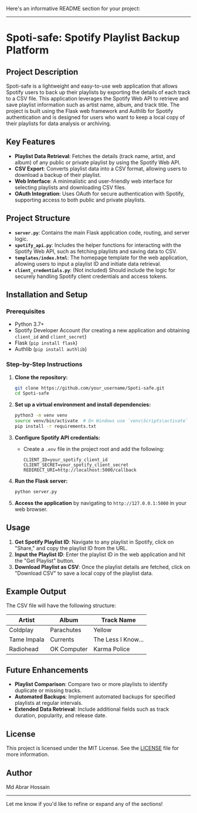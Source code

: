Here's an informative README section for your project:

---

# Spoti-safe: Spotify Playlist Backup Platform

## Project Description
Spoti-safe is a lightweight and easy-to-use web application that allows Spotify users to back up their playlists by exporting the details of each track to a CSV file. This application leverages the Spotify Web API to retrieve and save playlist information such as artist name, album, and track title. The project is built using the Flask web framework and Authlib for Spotify authentication and is designed for users who want to keep a local copy of their playlists for data analysis or archiving.

## Key Features
- **Playlist Data Retrieval**: Fetches the details (track name, artist, and album) of any public or private playlist by using the Spotify Web API.
- **CSV Export**: Converts playlist data into a CSV format, allowing users to download a backup of their playlist.
- **Web Interface**: A minimalistic and user-friendly web interface for selecting playlists and downloading CSV files.
- **OAuth Integration**: Uses OAuth for secure authentication with Spotify, supporting access to both public and private playlists.

## Project Structure
- **`server.py`**: Contains the main Flask application code, routing, and server logic.
- **`spotify_api.py`**: Includes the helper functions for interacting with the Spotify Web API, such as fetching playlists and saving data to CSV.
- **`templates/index.html`**: The homepage template for the web application, allowing users to input a playlist ID and initiate data retrieval.
- **`client_credentials.py`**: (Not included) Should include the logic for securely handling Spotify client credentials and access tokens.

## Installation and Setup

### Prerequisites
- Python 3.7+
- Spotify Developer Account (for creating a new application and obtaining `client_id` and `client_secret`)
- Flask (`pip install flask`)
- Authlib (`pip install authlib`)

### Step-by-Step Instructions
1. **Clone the repository:**

    ```bash
    git clone https://github.com/your_username/Spoti-safe.git
    cd Spoti-safe
    ```

2. **Set up a virtual environment and install dependencies:**

    ```bash
    python3 -m venv venv
    source venv/bin/activate  # On Windows use `venv\Scripts\activate`
    pip install -r requirements.txt
    ```

3. **Configure Spotify API credentials:**
   - Create a `.env` file in the project root and add the following:

     ```
     CLIENT_ID=your_spotify_client_id
     CLIENT_SECRET=your_spotify_client_secret
     REDIRECT_URI=http://localhost:5000/callback
     ```

4. **Run the Flask server:**

    ```bash
    python server.py
    ```

5. **Access the application** by navigating to `http://127.0.0.1:5000` in your web browser.

## Usage
1. **Get Spotify Playlist ID**: Navigate to any playlist in Spotify, click on "Share," and copy the playlist ID from the URL.
2. **Input the Playlist ID**: Enter the playlist ID in the web application and hit the "Get Playlist" button.
3. **Download Playlist as CSV**: Once the playlist details are fetched, click on "Download CSV" to save a local copy of the playlist data.

## Example Output
The CSV file will have the following structure:

| Artist       | Album         | Track Name         |
|--------------|---------------|--------------------|
| Coldplay     | Parachutes    | Yellow             |
| Tame Impala  | Currents      | The Less I Know... |
| Radiohead    | OK Computer   | Karma Police       |

## Future Enhancements
- **Playlist Comparison**: Compare two or more playlists to identify duplicate or missing tracks.
- **Automated Backups**: Implement automated backups for specified playlists at regular intervals.
- **Extended Data Retrieval**: Include additional fields such as track duration, popularity, and release date.

## License
This project is licensed under the MIT License. See the [LICENSE](LICENSE) file for more information.

## Author
Md Abrar Hossain

---

Let me know if you'd like to refine or expand any of the sections!
